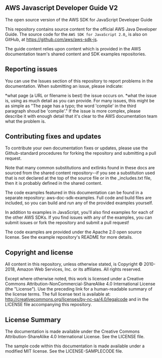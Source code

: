 ## AWS Javascript Developer Guide V2

The open source version of the AWS SDK for JavaScript Developer Guide

This repository contains source content for the official AWS Java Developer Guide. The source code for the `AWS SDK for JavaScript 2.0`_ is also on GitHub, at https://github.com/aws/aws-sdk-js.

The guide content relies upon content which is provided in the AWS documentation team's shared content and SDK examples repositories.

## Reporting issues

You can use the Issues section of this repository to report problems in the documentation. When submitting an issue, please indicate:

  *what page (a URL or filename is best) the issue occurs on.
  *what the issue is, using as much detail as you can provide. For many issues, this might be as simple as "The page has a typo; the word 'complie' in the third paragraph shoud be 'compile'." If the issue is more complex, please describe it with enough detail that it's clear to the AWS documentation team what the problem is.

## Contributing fixes and updates

To contribute your own documentation fixes or updates, please use the Github-standard procedures for forking the repository and submitting a pull request.

Note that many common substitutions and extlinks found in these docs are sourced from the shared content repository--if you see a substitution used that is not declared at the top of the source file or in the _includes.txt file, then it is probably defined in the shared content.

The code examples featured in this documentation can be found in a separate repository: aws-doc-sdk-examples. Full code and build files are included, so you can build and run any of the provided examples yourself.

In addition to examples in JavaScript, you'll also find examples for each of the other AWS SDKs. If you find issues with any of the examples, you can submit issues or fork the repository and submit a pull request!

The code examples are provided under the Apache 2.0 open source license. See the example repository's README for more details.

## Copyright and license

All content in this repository, unless otherwise stated, is Copyright © 2010-2018, Amazon Web Services, Inc. or its affiliates. All rights reserved.

Except where otherwise noted, this work is licensed under a Creative Commons Attribution-NonCommercial-ShareAlike 4.0 International License (the "License"). Use the preceding link for a human-readable summary of the license terms. The full license text is available at: http://creativecommons.org/licenses/by-nc-sa/4.0/legalcode and in the LICENSE file accompanying this repository.

## License Summary

The documentation is made available under the Creative Commons Attribution-ShareAlike 4.0 International License. See the LICENSE file.

The sample code within this documentation is made available under a modified MIT license. See the LICENSE-SAMPLECODE file.
